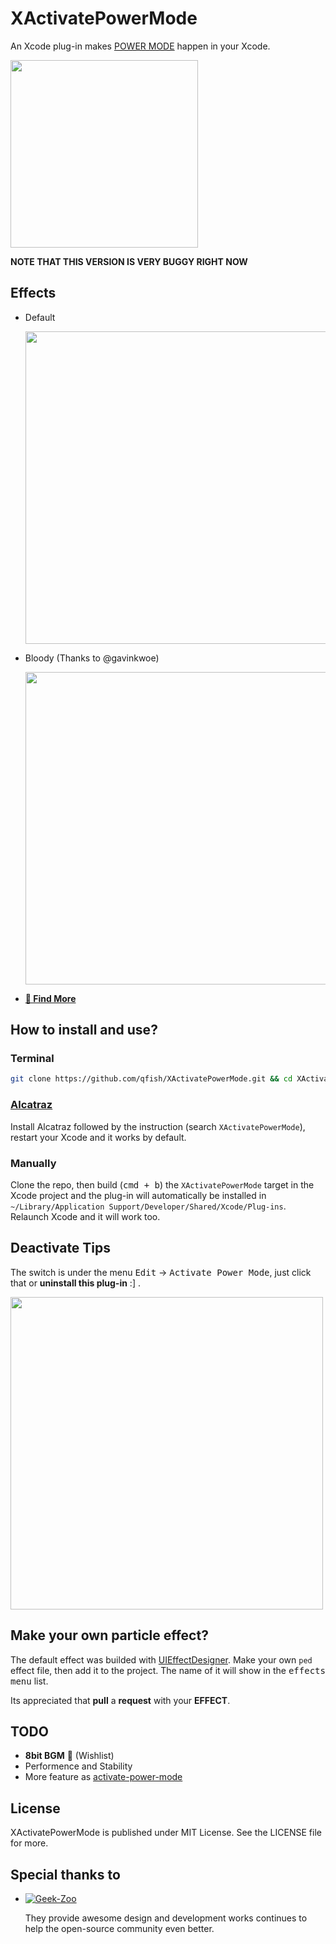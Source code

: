 # XActivatePowerMode

An Xcode plug-in makes [POWER MODE](https://github.com/JoelBesada/activate-power-mode) happen in your Xcode.

<!-- FOR FUN, BE HAPPY! Dont be too serious, Man~~ -->

<img src="http://7d9o0x.com1.z0.glb.clouddn.com/XActivatePowerMode/behappy.png" width="300"/>

**NOTE THAT THIS VERSION IS VERY BUGGY RIGHT NOW**

<!--
<b style="color:#00C0FF; font-size:64px;">F</b>
<b style="color:#0DB3FF; font-size:64px;">O</b>
<b style="color:#1AA6FF; font-size:64px;">R</b>
<b style="color:#2799FF; font-size:64px;">&nbsp;</b>
<b style="color:#348CFF; font-size:64px;">F</b>
<b style="color:#417FFF; font-size:64px;">U</b>
<b style="color:#4E72FF; font-size:64px;">N</b>
<b style="color:#5B65FF; font-size:64px;">,</b>
<b style="color:#2799FF; font-size:64px;">&nbsp;</b>
<b style="color:#754BFF; font-size:64px;">B</b>
<b style="color:#823EFF; font-size:64px;">E</b>
<b style="color:#2799FF; font-size:64px;">&nbsp;</b>
<b style="color:#9C24FF; font-size:64px;">H</b>
<b style="color:#A017FF; font-size:64px;">A</b>
<b style="color:#A00AFF; font-size:64px;">P</b>
<b style="color:#A000FF; font-size:64px;">P</b>
<b style="color:#A000FF; font-size:64px;">Y</b>
<b style="color:#2799FF; font-size:64px;">&nbsp;
<b style="color:#A000FF; font-size:64px;">!</b>
-->

## Effects

* Default

    <img src="http://7d9o0x.com1.z0.glb.clouddn.com/XActivatePowerModepreview.gif" width="500"/>

* Bloody (Thanks to @gavinkwoe)

    <img src="http://7d9o0x.com1.z0.glb.clouddn.com/XActivatePowerMode/effect-bloody.gif" width="500"/>

* [**🎉 Find More**](https://github.com/qfish/XActivatePowerMode#make-your-own-particle-effect)

## How to install and use?

### Terminal

```sh
git clone https://github.com/qfish/XActivatePowerMode.git && cd XActivatePowerMode && xcodebuild clean > /dev/null && xcodebuild > /dev/null
```

### [Alcatraz](http://alcatraz.io)

Install Alcatraz followed by the instruction (search `XActivatePowerMode`), restart your Xcode and it works by default.

### Manually
Clone the repo, then build (<kbd>cmd + b</kbd>) the `XActivatePowerMode` target in the Xcode project and the plug-in will automatically be installed in `~/Library/Application Support/Developer/Shared/Xcode/Plug-ins`. Relaunch Xcode and it will work too.

## Deactivate Tips

The switch is under the menu <kbd>Edit</kbd> -> <kbd>Activate Power Mode</kbd>, just click that or **uninstall this plug-in** :] .

<img src="http://7d9o0x.com1.z0.glb.clouddn.com/XActivatePowerMode/tips.png" width="500"/>


## Make your own particle effect?

The default effect was builded with [UIEffectDesigner](http://www.touch-code-magazine.com/uieffectdesigner/). Make your own `ped` effect file, then add it to the project. The name of it will show in the <kbd>effects menu</kbd> list.

Its appreciated that **pull** a **request** with your **EFFECT**.

## TODO

* **8bit BGM** 🔔 (Wishlist)
* Performence and Stability
* More feature as [activate-power-mode](https://github.com/JoelBesada/activate-power-mode)

## License

XActivatePowerMode is published under MIT License. See the LICENSE file for more.

## Special thanks to

* [![Geek-Zoo](http://geek-zoo.com/img/images/logo_2.png)](http://www.geek-zoo.com)

  They provide awesome design and development works continues to help the open-source community even better.
